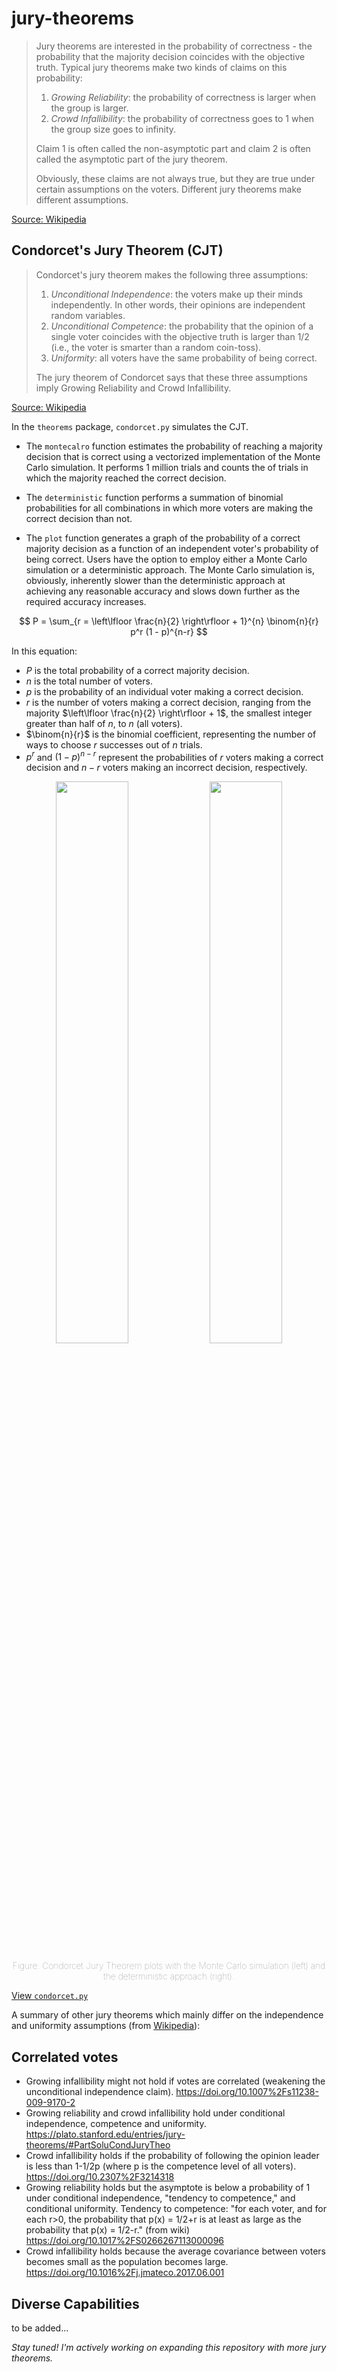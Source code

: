 # jury-theorems

> Jury theorems are interested in the probability of correctness - the probability that the majority decision coincides with the objective truth. Typical jury theorems make two kinds of claims on this probability:
>
> 1. *Growing Reliability*: the probability of correctness is larger when the group is larger.
> 2. *Crowd Infallibility*: the probability of correctness goes to 1 when the group size goes to infinity.
>
> Claim 1 is often called the non-asymptotic part and claim 2 is often called the asymptotic part of the jury theorem.
>
>Obviously, these claims are not always true, but they are true under certain assumptions on the voters. Different jury theorems make different assumptions. 

[Source: Wikipedia](https://en.wikipedia.org/wiki/Jury_theorem)

## Condorcet's Jury Theorem (CJT)

> Condorcet's jury theorem makes the following three assumptions:
>
> 1. *Unconditional Independence*: the voters make up their minds independently. In other words, their opinions are independent random variables.
> 2. *Unconditional Competence*: the probability that the opinion of a single voter coincides with the objective truth is larger than 1/2 (i.e., the voter is smarter than a random coin-toss).
> 3. *Uniformity*: all voters have the same probability of being correct.
>
>The jury theorem of Condorcet says that these three assumptions imply Growing Reliability and Crowd Infallibility.

[Source: Wikipedia](https://en.wikipedia.org/wiki/Jury_theorem)

In the `theorems` package, `condorcet.py` simulates the CJT.

- The `montecalro` function estimates the probability of reaching a majority decision that is correct using a vectorized implementation of the Monte Carlo simulation. It performs 1 million trials and counts the of trials in which the majority reached the correct decision.

- The `deterministic` function performs a summation of binomial probabilities for all combinations in which more voters are making the correct decision than not.

- The `plot` function generates a graph of the probability of a correct majority decision as a function of an independent voter's probability of being correct. Users have the option to employ either a Monte Carlo simulation or a deterministic approach. The Monte Carlo simulation is, obviously, inherently slower than the deterministic approach at achieving any reasonable accuracy and slows down further as the required accuracy increases.

$$ P = \sum_{r = \left\lfloor \frac{n}{2} \right\rfloor + 1}^{n} \binom{n}{r} p^r (1 - p)^{n-r} $$

In this equation:

- $P$ is the total probability of a correct majority decision.
- $n$ is the total number of voters.
- $p$ is the probability of an individual voter making a correct decision.
- $r$ is the number of voters making a correct decision, ranging from the majority $\left\lfloor \frac{n}{2} \right\rfloor + 1$, the smallest integer greater than half of $n$, to $n$ (all voters).
- $\binom{n}{r}$ is the binomial coefficient, representing the number of ways to choose $r$ successes out of $n$ trials.
- $p^r$ and $(1 - p)^{n-r}$ represent the probabilities of $r$ voters making a correct decision and $n-r$ voters making an incorrect decision, respectively.

<p align="center">
  <img src="https://github.com/vinamrsachdeva/jury-theorems/blob/main/sim_results/condorcet/condorcet_montecarlo.png" width="48%" />
  <img src="https://github.com/vinamrsachdeva/jury-theorems/blob/main/sim_results/condorcet/condorcet.png" width="48%" /> 
</p>
<p align="center" style="color: gray; font-weight: lighter;">
  Figure: Condorcet Jury Theorem plots with the Monte Carlo simulation (left) and the deterministic approach (right).
</p>

[View `condorcet.py`](https://github.com/vinamrsachdeva/jury-theorems/blob/main/theorems/condorcet.py)

A summary of other jury theorems which mainly differ on the independence and uniformity assumptions (from [Wikipedia](https://en.wikipedia.org/wiki/Jury_theorem)):

## Correlated votes

- Growing infallibility might not hold if votes are correlated (weakening the unconditional independence claim). https://doi.org/10.1007%2Fs11238-009-9170-2
- Growing reliability and crowd infallibility hold under conditional independence, competence and uniformity. https://plato.stanford.edu/entries/jury-theorems/#PartSoluCondJuryTheo
- Crowd infallibility holds if the probability of following the opinion leader is less than 1-1/2p (where p is the competence level of all voters). https://doi.org/10.2307%2F3214318
- Growing reliability holds but the asymptote is below a probability of 1 under conditional independence, "tendency to competence," and conditional uniformity. Tendency to competence: "for each voter, and for each r>0, the probability that p(x) = 1/2+r is at least as large as the probability that p(x) = 1/2-r." (from wiki) https://doi.org/10.1017%2FS0266267113000096
- Crowd infallibility holds because the average covariance between voters becomes small as the population becomes large. https://doi.org/10.1016%2Fj.jmateco.2017.06.001

## Diverse Capabilities

to be added...

*Stay tuned! I'm actively working on expanding this repository with more jury theorems.*
